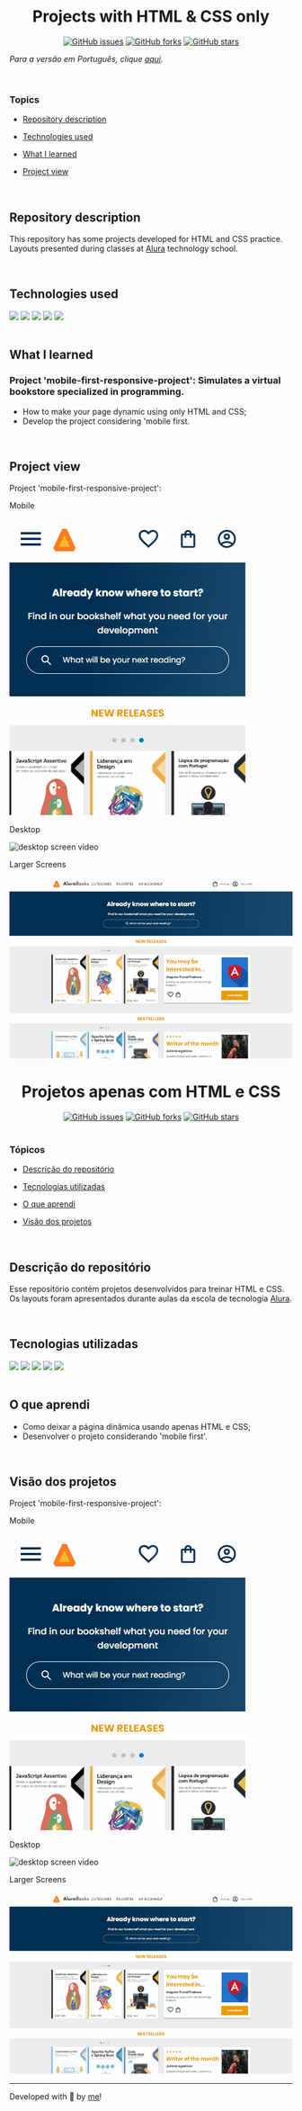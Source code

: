 
<h1 align='center'> Projects with HTML & CSS only </h1>

<div align='center'>
   <a href="https://github.com/Caroline-Barbosa-Vilar/html-css-projects-only/issues"><img alt="GitHub issues" src="https://img.shields.io/github/issues/Caroline-Barbosa-Vilar/html-css-projects-only"></a>
	<a href="https://github.com/Caroline-Barbosa-Vilar/html-css-projects-only/network"><img alt="GitHub forks" src="https://img.shields.io/github/forks/Caroline-Barbosa-Vilar/html-css-projects-only"></a>
	<a href="https://github.com/Caroline-Barbosa-Vilar/html-css-projects-only/stargazers"><img alt="GitHub stars" src="https://img.shields.io/github/stars/Caroline-Barbosa-Vilar/html-css-projects-only"></a>
</div>


_Para a versão em Português, clique [aqui](#portuguese)._

<br>

### Topics

- [Repository description](#repository-description)

- [Technologies used](#technologies-used)

- [What I learned](#what-I-learned)

- [Project view](#project-view)

<br>

## Repository description

<p align="justify">

This repository has some projects developed for HTML and CSS practice. Layouts presented during classes at [Alura](https://www.alura.com.br) technology school.
</p>

<br>

## Technologies used

<div>
  <img src="https://img.shields.io/badge/HTML5-E34F26?style=for-the-badge&logo=html5&logoColor=white">
  <img src="https://img.shields.io/badge/CSS3-1572B6?style=for-the-badge&logo=css3&logoColor=white">
  <img src="https://img.shields.io/badge/BOOTSTRAP5-7836F9?style=for-the-badge&logo=bootstrap&logoColor=white">
  <img src="https://img.shields.io/badge/Sass-CF649A?style=for-the-badge&logo=sass&logoColor=white">
  <img src="https://img.shields.io/badge/Tailwind-38BDF8?style=for-the-badge&logo=tailwind&logoColor=white">
</div>

<br>

## What I learned

### Project 'mobile-first-responsive-project': Simulates a virtual bookstore specialized in programming.
- How to make your page dynamic using only HTML and CSS;
- Develop the project considering 'mobile first.


<br>

## Project view

Project 'mobile-first-responsive-project': 

Mobile

<img src="./mobile-first-responsive-project/assets/mobile.gif" alt="mobile screen video">

Desktop 

<img src="./mobile-first-responsive-project/assets/desktop.gif" alt="desktop screen video">

Larger Screens 

<img src="./mobile-first-responsive-project/assets/larger-screens.gif" alt="larger screens video"> 

<br>

<div id="portuguese">


<h1 align='center'> Projetos apenas com HTML e CSS </h1>

<div align='center'>
   <a href="https://github.com/Caroline-Barbosa-Vilar/html-css-projects-only/issues"><img alt="GitHub issues" src="https://img.shields.io/github/issues/Caroline-Barbosa-Vilar/html-css-projects-only"></a>
	<a href="https://github.com/Caroline-Barbosa-Vilar/html-css-projects-only/network"><img alt="GitHub forks" src="https://img.shields.io/github/forks/Caroline-Barbosa-Vilar/html-css-projects-only"></a>
	<a href="https://github.com/Caroline-Barbosa-Vilar/html-css-projects-only/stargazers"><img alt="GitHub stars" src="https://img.shields.io/github/stars/Caroline-Barbosa-Vilar/html-css-projects-only"></a>
</div>

<br>

### Tópicos 

- [Descrição do repositório](#descrição-do-repositório)

- [Tecnologias utilizadas](#tecnologias-utilizadas)

- [O que aprendi](#o-que-aprendi)

- [Visão dos projetos](#visão-dos-projetos)

<br>

## Descrição do repositório 

<p align="justify">

Esse repositório contém projetos desenvolvidos para treinar HTML e CSS. Os layouts foram apresentados durante aulas da escola de tecnologia [Alura](https://www.alura.com.br).
</p>

<br>

## Tecnologias utilizadas

<div>
  <img src="https://img.shields.io/badge/HTML5-E34F26?style=for-the-badge&logo=html5&logoColor=white">
  <img src="https://img.shields.io/badge/CSS3-1572B6?style=for-the-badge&logo=css3&logoColor=white">
  <img src="https://img.shields.io/badge/BOOTSTRAP5-7836F9?style=for-the-badge&logo=bootstrap&logoColor=white">
  <img src="https://img.shields.io/badge/Sass-CF649A?style=for-the-badge&logo=sass&logoColor=white">
  <img src="https://img.shields.io/badge/Tailwind-38BDF8?style=for-the-badge&logo=tailwind&logoColor=white">
</div>

<br>

## O que aprendi

- Como deixar a página dinâmica usando apenas HTML e CSS;
- Desenvolver o projeto considerando 'mobile first'.

<br>

## Visão dos projetos

Project 'mobile-first-responsive-project': 

Mobile

<img src="./mobile-first-responsive-project/assets/mobile.gif" alt="mobile screen video">

Desktop 

<img src="./mobile-first-responsive-project/assets/desktop.gif" alt="desktop screen video">

Larger Screens 

<img src="./mobile-first-responsive-project/assets/larger-screens.gif" alt="larger screens video"> 
<br>
<hr>

Developed with 🧡 by [me](https://www.linkedin.com/in/carolinebarbosavilar/)!
